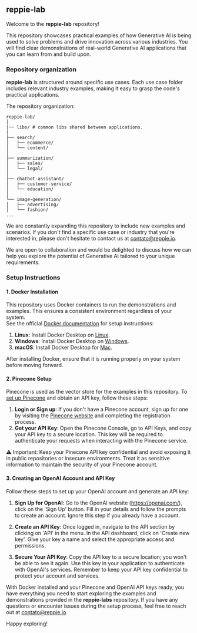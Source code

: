 ## reppie-lab

Welcome to the **reppie-lab** repository! 

This repository showcases practical examples of how Generative AI is being used to solve problems and drive innovation across various industries. You will find clear demonstrations of real-world Generative AI applications that you can learn from and build upon.


### Repository organization

**reppie-lab** is structured around specific use cases. Each use case folder includes relevant industry examples, making it easy to grasp the code's practical applications.

The repository organization:

```
reppie-lab/
│
|── libs/ # common libs shared between applications.
|
├── search/
│   ├── ecommerce/
│   └── content/
│
├── summarization/
│   ├── sales/
│   └── legal/
│
├── chatbot-assistant/
│   ├── customer-service/
│   └── education/
│
└── image-generation/
│   ├── advertising/
│   └── fashion/
...
```

We are constantly expanding this repository to include new examples and scenarios. If you don't find a specific use case or industry that you're interested in, please don't hesitate to contact us at contato@reppie.io. 

We are open to collaboration and would be delighted to discuss how we can help you explore the potential of Generative AI tailored to your unique requirements.


### Setup Instructions

#### 1. Docker Installation
This repository uses Docker containers to run the demonstrations and examples. This ensures a consistent environment regardless of your system.  
See the official [Docker documentation](https://docs.docker.com/get-docker/) for setup instructions: 

1. **Linux**: Install Docker Desktop on [Linux](https://docs.docker.com/desktop/install/linux-install/).
2. **Windows**: Install Docker Desktop on [Windows](https://docs.docker.com/desktop/install/windows-install/).
3. **macOS**: Install Docker Desktop for [Mac](https://docs.docker.com/desktop/install/mac-install/).

After installing Docker, ensure that it is running properly on your system before moving forward.

#### 2. Pinecone Setup
Pinecone is used as the vector store for the examples in this repository. To [set up Pinecone](https://docs.pinecone.io/docs/quickstart) and obtain an API key, follow these steps:
1. **Login or Sign up**: If you don't have a Pinecone account, sign up for one by visiting the [Pinecone website](https://app.pinecone.io/?sessionType=signup) and completing the registration process.
2. **Get your API Key**: Open the Pinecone Console, go to API Keys, and copy your API key to a secure location. This key will be required to authenticate your requests when interacting with the Pinecone service.

⚠️ Important: Keep your Pinecone API key confidential and avoid exposing it in public repositories or insecure environments. Treat it as sensitive information to maintain the security of your Pinecone account.

#### 3. Creating an OpenAI Account and API Key

Follow these steps to set up your OpenAI account and generate an API key:

1. **Sign Up for OpenAI**: Go to the OpenAI website (https://openai.com/), click on the 'Sign Up' button. Fill in your details and follow the prompts to create an account. Ignore this step if you already have a account.

2. **Create an API Key**: Once logged in, navigate to the API section by clicking on 'API' in the menu. In the API dashboard, click on 'Create new key'. Give your key a name and select the appropriate access and permissions.

3. **Secure Your API Key**: Copy the API key to a secure location; you won't be able to see it again.
Use this key in your application to authenticate with OpenAI's services. Remember to keep your API key confidential to protect your account and services.

With Docker installed and your Pinecone and OpenAI API keys ready, you have everything you need to start exploring the examples and demonstrations provided in the **reppie-labs** repository.
If you have any questions or encounter issues during the setup process, feel free to reach out at contato@reppie.io. 

Happy exploring!
